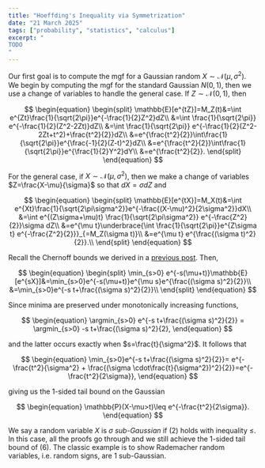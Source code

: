 ```yaml
---
title: "Hoeffding's Inequality via Symmetrization"
date: "21 March 2025"
tags: ["probability", "statistics", "calculus"]
excerpt: "
TODO
"
---
```


Our first goal is to compute the mgf for a Gaussian random $X\sim \mathcal{N}(\mu,\sigma^2)$. We begin by computing the mgf for the standard Gaussian $N(0,1)$, then we use a change of variables to handle the general case. If $Z\sim \mathcal{N}(0,1)$, then

$$
\begin{equation}
\begin{split}
\mathbb{E}[e^{tZ}]=M_Z(t)&=\int e^{Zt}\frac{1}{\sqrt{2\pi}}e^{-\frac{1}{2}Z^2}dZ\\
&=\int \frac{1}{\sqrt{2\pi}} e^{-\frac{1}{2}(Z^2-2Zt)}dZ\\
&=\int \frac{1}{\sqrt{2\pi}} e^{-\frac{1}{2}(Z^2-2Zt+t^2)+\frac{t^2}{2}}dZ\\
&=e^{\frac{t^2}{2}}\int\frac{1}{\sqrt{2\pi}}e^{\frac{-1}{2}(Z-t)^2}dZ\\
&=e^{\frac{t^2}{2}}\int\frac{1}{\sqrt{2\pi}}e^{\frac{1}{2}Y^2}dY\\
&=e^{\frac{t^2}{2}}.
\end{split}
\end{equation}
$$

For the general case, if $X\sim \mathcal{N}(\mu,\sigma^2)$, then we make a change of variables $Z=\frac{X-\mu}{\sigma}$ so that $dX=\sigma dZ$ and

$$
\begin{equation}
\begin{split}
\mathbb{E}[e^{tX}]=M_X(t)&=\int e^{Xt}\frac{1}{\sqrt{2\pi\sigma^2}}e^{-\frac{(X-\mu)^2}{2\sigma^2}}dX\\
&=\int e^{(Z\sigma+\mu)t} \frac{1}{\sqrt{2\pi\sigma^2}} e^{-\frac{Z^2}{2}}\sigma dZ\\
&=e^{\mu t}\underbrace{\int \frac{1}{\sqrt{2\pi}}e^{Z\sigma t} e^{-\frac{Z^2}{2}}}_{=M_Z(\sigma t)}\\
&=e^{\mu t} e^{\frac{(\sigma t)^2}{2}}.\\
\end{split}
\end{equation}
$$

Recall the Chernoff bounds we derived in a [previous post](/blog/markov's-inequality). Then,

$$
\begin{equation}
\begin{split}
\min_{s>0} e^{-s(\mu+t)}\mathbb{E}[e^{sX}]&=\min_{s>0}e^{-s(\mu+t)}e^{\mu s}e^{\frac{(\sigma s)^2}{2}}\\
&=\min_{s>0}e^{-s t+\frac{(\sigma s)^2}{2}}\\
\end{split}
\end{equation}
$$

Since minima are preserved under monotonically increasing functions,

$$
\begin{equation}
\argmin_{s>0} e^{-s t+\frac{(\sigma s)^2}{2}} = \argmin_{s>0} -s t+\frac{(\sigma s)^2}{2},
\end{equation}
$$

and the latter occurs exactly when $s=\frac{t}{\sigma^2}$. It follows that

$$
\begin{equation}
\min_{s>0}e^{-s t+\frac{(\sigma s)^2}{2}}= e^{-\frac{t^2}{\sigma^2} + \frac{(\sigma \cdot\frac{t}{\sigma^2})^2}{2}}=e^{-\frac{t^2}{2\sigma}},
\end{equation}
$$

giving us the 1-sided tail bound on the Gaussian

$$
\begin{equation}
\mathbb{P}(X-\mu>t)\leq e^{-\frac{t^2}{2\sigma}}.
\end{equation}
$$

We say a random variable $X$ is $\sigma$ _sub-Gaussian_ if (2) holds with inequality $\leq$. In this case, all the proofs go through and we still achieve the 1-sided tail bound of (6). The classic example is to show Rademacher random variables, i.e. random signs, are $1$ sub-Gaussian.
